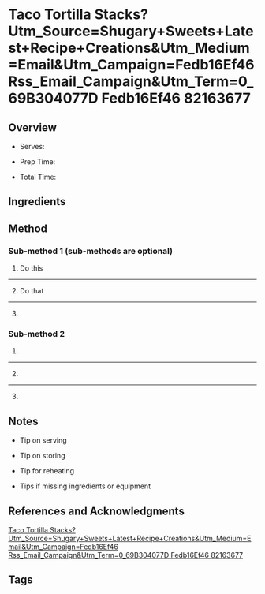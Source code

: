 # Taco Tortilla Stacks?Utm_Source=Shugary+Sweets+Latest+Recipe+Creations&Utm_Medium=Email&Utm_Campaign=Fedb16Ef46 Rss_Email_Campaign&Utm_Term=0_69B304077D Fedb16Ef46 82163677

## Overview

- Serves:

- Prep Time:

- Total Time:

## Ingredients



## Method

### Sub-method 1 (sub-methods are optional)

1. Do this
---
2. Do that
---
3.

### Sub-method 2

1.
---
2.
---
3.

## Notes

- Tip on serving

- Tip on storing

- Tip for reheating

- Tips if missing ingredients or equipment

## References and Acknowledgments

[Taco Tortilla Stacks?Utm_Source=Shugary+Sweets+Latest+Recipe+Creations&Utm_Medium=Email&Utm_Campaign=Fedb16Ef46 Rss_Email_Campaign&Utm_Term=0_69B304077D Fedb16Ef46 82163677](http://www.shugarysweets.com/2014/08/taco-tortilla-stacks?utm_source=Shugary+Sweets+Latest+Recipe+Creations&utm_medium=email&utm_campaign=fedb16ef46-RSS_EMAIL_CAMPAIGN&utm_term=0_69b304077d-fedb16ef46-82163677)

## Tags



